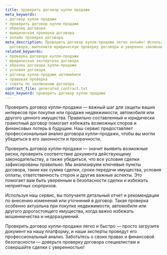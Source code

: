 ```yaml
---
title: проверить договор купли продажи
meta_keywords:
- договор купли продажи
- проверить договор купли-продажи
- образец договора
- юридическая проверка договора
- онлайн проверка договора
meta_description: Проверить договор купли-продажи легко онлайн! Используйте образец
  договора, выполните юридическую проверку договора и уверенно заключайте сделку.
related_keywords:
- проверка договора купли-продажи
- юридическая экспертиза договора
- образец договора купли-продажи
- условия договора
- договор купли-продажи автомобиля
- правовая проверка
- советы по заключению договора
contract_file: generated_contract.txt
main_keyword: проверить договор купли продажи
---
```


Проверить договор купли-продажи — важный шаг для защиты ваших интересов при покупке или продаже недвижимости, автомобиля или другого ценного имущества. Правильно составленный и юридически грамотный договор помогает избежать возможных споров и финансовых потерь в будущем. Наш сервис предоставляет профессиональный анализ договора купли-продажи, чтобы вы могли убедиться в его законности и прозрачности.

Проверить договор купли-продажи — значит выявить возможные риски, проверить соответствие документа действующему законодательству, а также убедиться, что все условия сделки зафиксированы правильно. Мы анализируем ключевые пункты договора, такие как сумма сделки, сроки передачи имущества, условия оплаты, ответственность сторон и другие важные аспекты. Это помогает вам быть уверенным в безопасности сделки и избежать неприятных сюрпризов.

Используя наш сервис, вы получаете детальный отчет и рекомендации по внесению изменений или уточнений в договор. Такая проверка особенно актуальна при покупке недвижимости, автомобиля или другого дорогостоящего имущества, когда важно избежать мошенничества и недоразумений.

Проверить договор купли-продажи легко и быстро — просто загрузите документ на нашу платформу, и наши эксперты проведут его профессиональный анализ. Заботьтесь о своих правах и финансовой безопасности — доверьте проверку договора специалистам и совершайте сделки с уверенностью!